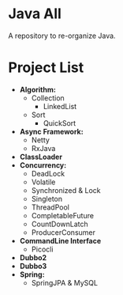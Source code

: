 # **Java All**

A repository to re-organize Java.


# **Project List**

- **Algorithm:**
  - Collection
    - LinkedList
  - Sort
    - QuickSort
- **Async Framework:**
  - Netty
  - RxJava
- **ClassLoader**
- **Concurrency:**
  - DeadLock
  - Volatile
  - Synchronized & Lock
  - Singleton
  - ThreadPool
  - CompletableFuture
  - CountDownLatch
  - ProducerConsumer
- **CommandLine Interface**
  - Picocli
- **Dubbo2**
- **Dubbo3**
- **Spring:**
  - SpringJPA & MySQL
